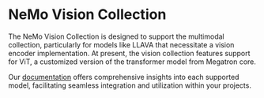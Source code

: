 NeMo Vision Collection
========================

The NeMo Vision Collection is designed to support the multimodal collection, particularly for models like LLAVA that necessitate a vision encoder implementation. At present, the vision collection features support for ViT, a customized version of the transformer model from Megatron core.

Our [documentation](https://docs.nvidia.com/nemo-framework/user-guide/latest/index.html) offers comprehensive insights into each supported model, facilitating seamless integration and utilization within your projects.